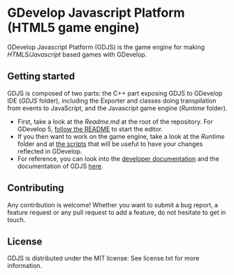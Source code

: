 GDevelop Javascript Platform (HTML5 game engine)
================================

GDevelop Javascript Platform (GDJS) is the game engine for making
*HTML5/Javascript* based games with GDevelop.

Getting started
---------------

GDJS is composed of two parts: the C++ part exposing GDJS to GDevelop IDE (*GDJS* folder), including the Exporter and classes doing transpilation from events to JavaScript, and the Javascript game engine (*Runtime* folder).

  * First, take a look at the *Readme.md* at the root of the repository. For GDevelop 5, [follow the README](https://github.com/4ian/GD/blob/master/newIDE/README.md) to start the editor.
  * If you then want to work on the game engine, take a look at the *Runtime* folder and at [the scripts](https://github.com/4ian/GD/tree/master/GDJS/scripts) that will be useful to have your changes reflected in GDevelop.
  * For reference, you can look into the [developer documentation](http://4ian.github.io/GD-Documentation/) and the documentation of GDJS [here](http://4ian.github.io/GD-Documentation/GDJS%20Documentation).

Contributing
------------

Any contribution is welcome! Whether you want to submit a bug report, a feature request
or any pull request to add a feature, do not hesitate to get in touch.

License
-------

GDJS is distributed under the MIT license: See license.txt for
more information.
